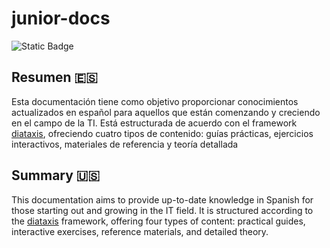 # junior-docs
![Static Badge](https://img.shields.io/badge/Work%20in%20progress-yellow)

## Resumen 🇪🇸

Esta documentación tiene como objetivo proporcionar conocimientos actualizados en español para aquellos que están comenzando y creciendo en el campo de la TI. Está estructurada de acuerdo con el framework [diataxis](https://diataxis.fr/), ofreciendo cuatro tipos de contenido: guías prácticas, ejercicios interactivos, materiales de referencia y teoría detallada

## Summary 🇺🇸

This documentation aims to provide up-to-date knowledge in Spanish for those starting out and growing in the IT field. It is structured according to the [diataxis](https://diataxis.fr/) framework, offering four types of content: practical guides, interactive exercises, reference materials, and detailed theory.
